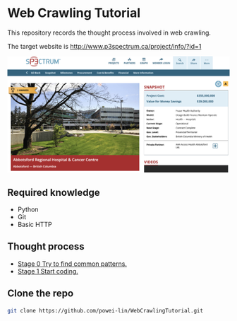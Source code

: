 # Web Crawling Tutorial
This repository records the thought process involved in web crawling.

The target website is http://www.p3spectrum.ca/project/info/?id=1

<a href="http://www.p3spectrum.ca/project/info/?id=1" target="_blank"><img src=imgs/website_screenshot.png
alt="website screenshot" width="640" /></a>

## Required knowledge
* Python
* Git
* Basic HTTP

## Thought process
* [Stage 0 Try to find common patterns.](/stage0/README.md) 
* [Stage 1 Start coding.](/stage1/README.md) 

## Clone the repo
```sh
git clone https://github.com/powei-lin/WebCrawlingTutorial.git
```